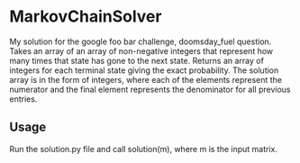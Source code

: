 # MarkovChainSolver

My solution for the google foo bar challenge, doomsday_fuel question.  
Takes an array of an array of non-negative integers that represent how many times that state has gone to the next state. Returns an array of integers for each terminal state giving the exact probability.
The solution array is in the form of integers, where each of the elements represent the numerator and the final element represents the denominator for all previous entries. 

## Usage
Run the solution.py file and call solution(m), where m is the input matrix.
